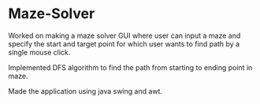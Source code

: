 # Maze-Solver
Worked on making a maze solver GUI where user can input a maze and specify the start and target point for which user wants to find path by a single mouse click.

Implemented DFS algorithm to find the path from starting to ending point in maze.

Made the application using java swing and awt.
